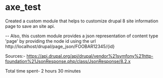 # axe_test

Created a custom module that helps to customize drupal 8 site information page to save an site api.

-- Also, this custom module provides a json representation of content type 'page' by providing the node id using the url http://localhost/drupal/page_json/FOOBAR12345/{id}

Sources:- https://api.drupal.org/api/drupal/vendor%21symfony%21http-foundation%21JsonResponse.php/class/JsonResponse/8.2.x

Total time spent- 2 hours 30 minutes

